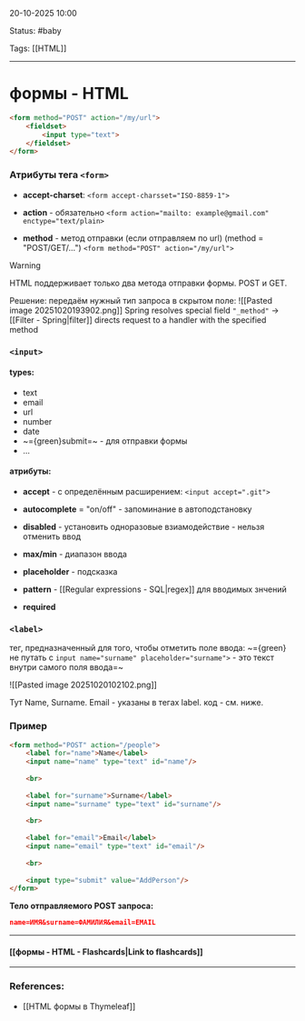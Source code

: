 
20-10-2025 10:00

Status: #baby 

Tags: [[HTML]]

---
# формы - HTML

```html
<form method="POST" action="/my/url">
	<fieldset>
		<input type="text">
	</fieldset>
</form>
```

### Атрибуты тега `<form>`

- **accept-charset**: 
	`<form accept-charsset="ISO-8859-1">`

- **action** - обязательно
	`<form action="mailto: example@gmail.com" enctype="text/plain>`

- **method** - метод отправки (если отправляем по url) (method = "POST/GET/...")
	`<form method="POST" action="/my/url">` 

> [!warning]
> HTML поддерживает только два метода отправки формы. POST и GET.
> 
> Решение: передаём нужный тип запроса в скрытом поле:
> ![[Pasted image 20251020193902.png]]
> Spring resolves special field `"_method"` -> [[Filter - Spring|filter]] directs request to a handler with the specified method 



### `<input>`

#### types:
- text
- email
- url
- number
- date
- ~={green}submit=~ - для отправки формы
- ...

#### атрибуты:

- **accept** - с определённым расширением:
	`<input accept=".git">`

- **autocomplete** = "on/off" - запоминание в автоподстановку

- **disabled** - установить одноразовые взиамодействие - нельзя отменить ввод

- **max/min** - диапазон ввода

- **placeholder** - подсказка

- **pattern** - [[Regular expressions - SQL|regex]] для вводимых знчений

- **required** 

### `<label>`

тег, предназначенный для того, чтобы отметить поле ввода:
~={green}не путать с `input name="surname" placeholder="surname">` - это текст внутри самого поля ввода=~

![[Pasted image 20251020102102.png]]

Тут Name, Surname. Email - указаны в тегах label. код - см. ниже.


### Пример

```html
<form method="POST" action="/people">
	<label for="name">Name</label>
	<input name="name" type="text" id="name"/>
	
	<br>
	
	<label for="surname">Surname</label>
	<input name="surname" type="text" id="surname"/>
	
	<br>
	
	<label for="email">Email</label>
	<input name="email" type="text" id="email"/>
	
	<br>
	
	<input type="submit" value="AddPerson"/>
</form>
```

**Тело отправляемого POST запроса:**
```json
name=ИМЯ&surname=ФАМИЛИЯ&email=EMAIL
```

----
#### [[формы - HTML - Flashcards|Link to flashcards]]



---
### References:

- [[HTML формы в Thymeleaf]]